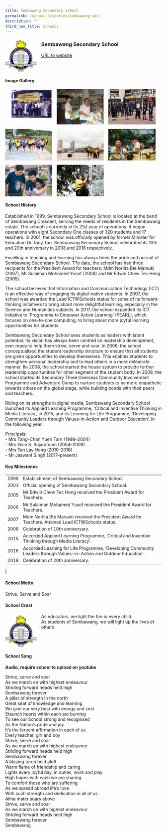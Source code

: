 ```yaml
---
title: Sembawang Secondary School
permalink: /school-histories/sembawang-sec/
description: ""
third_nav_title: Schools
---
```

<img src="/images/sbwsec1.png" style="width:20%;margin-right:15px;" align = "left">

### **Sembawang Secondary School**
[URL to website](https://www.sembawangsec.moe.edu.sg/)

<br clear="left">

#### **Image Gallery**

<p><a href="/images/sbwsec2.jpg">  
<img src="/images/sbwsec2.jpg" style="width:30%;margin-right:15px;" align = "left">
</a></p>

<p><a href="/images/sbwsec3.jpg">  
<img src="/images/sbwsec3.jpg" style="width:30%;margin-right:15px;" align = "left">
</a></p>

<p><a href="/images/sbwsec4.jpg">  
<img src="/images/sbwsec4.jpg" style="width:30%;margin-right:15px;" align = "left">
</a></p>

<br clear="left">

<p><a href="/images/sbwsec5.jpg">  
<img src="/images/sbwsec5.jpg" style="width:30%;margin-right:15px;" align = "left">
</a></p>

<p><a href="/images/sbwsec6.jpg">  
<img src="/images/sbwsec6.jpg" style="width:30%;margin-right:15px;" align = "left">
</a></p>

<p><a href="/images/sbwsec7.jpg">  
<img src="/images/sbwsec7.jpg" style="width:30%;margin-right:15px;" align = "left">
</a></p>

<br clear="left">

<p><a href="/images/sbwsec8.jpg">  
<img src="/images/sbwsec8.jpg" style="width:30%;margin-right:15px;" align = "left">
</a></p>

<p><a href="/images/sbwsec9.jpg">  
<img src="/images/sbwsec9.jpg" style="width:30%;margin-right:15px;" align = "left">
</a></p>

<br clear="left">

#### **School History**
Established in 1999, Sembawang Secondary School is located at the bend of Sembawang Crescent, serving the needs of residents in the Sembawang estate. The school is currently in its 21st year of operations. It began operations with eight Secondary One classes of 320 students and 17 teachers. In 2001, the school was officially opened by former Minister for Education Dr Tony Tan. Sembawang Secondary School celebrated its 10th and 20th anniversary in 2008 and 2018 respectively.

Excelling in teaching and learning has always been the pride and pursuit of Sembawang Secondary School. TTo date, the school has had three recipients for the President Award for teachers: Mdm Norlita Bte Marsuki (2007), Mr Sulaiman Mohamed Yusof (2006) and Mr Edwin Chew Tec Heng (2005). 

The school believes that Information and Communication Technology (ICT) is an effective way of engaging its digital-native students. In 2007, the school was awarded the Lead ICT@Schools status for some of its forward-thinking initiatives to bring about more delightful learning, especially in the Science and Humanities subjects. In 2017, the school expanded its ICT initiative to ‘Programme to Empower Active Learning’ (PEARL), which focuses on one-to-one computing, to bring about more joyful learning opportunities for students.

Sembawang Secondary School sees students as leaders with latent potential. Its vision has always been centred on leadership development, ever ready to help them strive, serve and soar. In 2006, the school conceptualised the student leadership structure to ensure that all students are given opportunities to develop themselves. This enables students to strengthen personal leadership and to lead others in a more deliberate manner. IIn 2008, the school started the house system to provide further leadership opportunities for other segment of the student body. In 2009, the school started its Secondary Three Overseas Community Involvement Programme and Adventure Camp to nurture students to be more empathetic towards others on the global stage, while building bonds with their peers and teachers.

Riding on its strengths in digital media, Sembawang Secondary School launched its Applied Learning Programme, ‘Critical and Inventive Thinking in Media Literacy’, in 2015, and its Learning for Life Programme, ‘Developing Community Leaders through Values-in-Action and Outdoor Education’, in the following year.

Principals:<br>
\- Mrs Tang-Chan Yueh Tarn (1999–2004) <br>
\- Mrs Elsie S. Rajaratnam (2004–2009) <br>
\- Mrs Tan Lay Hong (2010–2016)<br>
\- Mr Jaswant Singh (2017–present)

#### **Key Milestones**

|  |  |
|:---:|---|
| 1999 | Establishment of Sembawang Secondary School. |
| 2001 | Official opening of Sembawang Secondary School. |
| 2005 | Mr Edwin Chew Tec Heng received the President Award for Teachers. |
| 2006 | Mr Sulaiman Mohamed Yusof received the President Award for Teachers. |
| 2007 | Mdm Norlita Bte Marsuki received the President Award for Teachers. Attained Lead ICT@Schools status. |
| 2008 | Celebration of 10th anniversary. |
| 2015 | Accorded Applied Learning Programme, ‘Critical and Inventive Thinking through Media Literacy’. |
| 2016 | Accorded Learning for Life Programme, ‘Developing Community Leaders through Values-in-Action and Outdoor Education’. |
| 2018 | Celebration of 20th anniversary. |
|

#### **School Motto**
Strive, Serve and Soar

#### **School Crest**
<img src="/images/sbwsec1.png" style="width:20%;margin-right:15px;" align = "left">

As educators, we light the fire in every child.<br>
As students of Sembawang, we will light up the lives of others.

<br clear="left">

#### **School Song**
**Audio, require school to upload on youtube**

Strive, serve and soar<br>
As we march on with highest endeavour<br>
Striding forward heads held high<br>
Sembawang forever<br>
A pillar of strength in the north<br>
Great seat of knowledge and learning<br>
We give our very best with energy and zest<br>
Staunch hearts within each are burning<br>
To see our School strong and recognised<br>
As the Nation’s pride and joy<br>
It’s the fervent affirmation in each of us<br>
Every teacher, girl and boy<br>
Strive, serve and soar<br>
As we march on with highest endeavour<br>
Striding forward heads held high<br>
Sembawang forever<br>
A blazing torch held aloft<br>
Warm flame of friendship and caring<br>
Lights every joyful day, in duties, work and play<br>
High hopes with each we are sharing<br>
To comfort those who are suffering<br>
As we spread abroad life’s love<br>
With such strength and dedication in all of us<br>
Alma mater soars above<br>
Strive, serve and soar<br>
As we march on with highest endeavour<br>
Striding forward heads held high<br>
Sembawang forever<br>
Sembawang